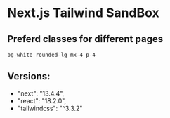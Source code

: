 # Next.js Tailwind SandBox

## Preferd classes for different pages

`bg-white rounded-lg mx-4 p-4`

## Versions:

-  "next": "13.4.4",
-  "react": "18.2.0",
-  "tailwindcss": "^3.3.2"
